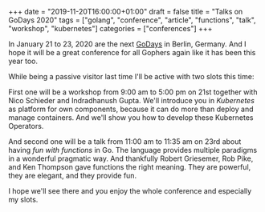 +++
date = "2019-11-20T16:00:00+01:00"
draft = false
title = "Talks on GoDays 2020"
tags = ["golang", "conference", "article", "functions", "talk", "workshop", "kubernetes"]
categories = ["conferences"]
+++

In January 21 to 23, 2020 are the next [GoDays](https://www.godays.io) in Berlin, Germany. And I hope it will be a great conference for all Gophers again like it has been this year too.

While being a passive visitor last time I'll be active with two slots this time:

First one will be a workshop from 9:00 am to 5:00 pm on 21st together with Nico Schieder and Indradhanush Gupta. We'll introduce you in *Kubernetes* as platform for own components, because it can do more than deploy and manage containers. And we'll show you how to develop these Kubernetes Operators.

And second one will be a talk from 11:00 am to 11:35 am on 23rd about having *fun with functions* in Go. The language provides multiple paradigms in a wonderful pragmatic way. And thankfully Robert Griesemer, Rob Pike, and Ken Thompson gave functions the right meaning. They are powerful, they are elegant, and they provide fun.

I hope we'll see there and you enjoy the whole conference and especially my slots.
